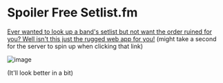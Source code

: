 # Spoiler Free Setlist.fm

[Ever wanted to look up a band's setlist but not want the order ruined for you? Well isn't this just the rugged web app for you!](https://spoiler-free-setlist-fm.vercel.app) (might take a second for the server to spin up when clicking that link)

![image](https://github.com/MySupersuit/SpoilerFreeSetlistFM/assets/32645063/17858d59-24f2-4a7d-a386-df769575f23d)

(It'll look better in a bit)
